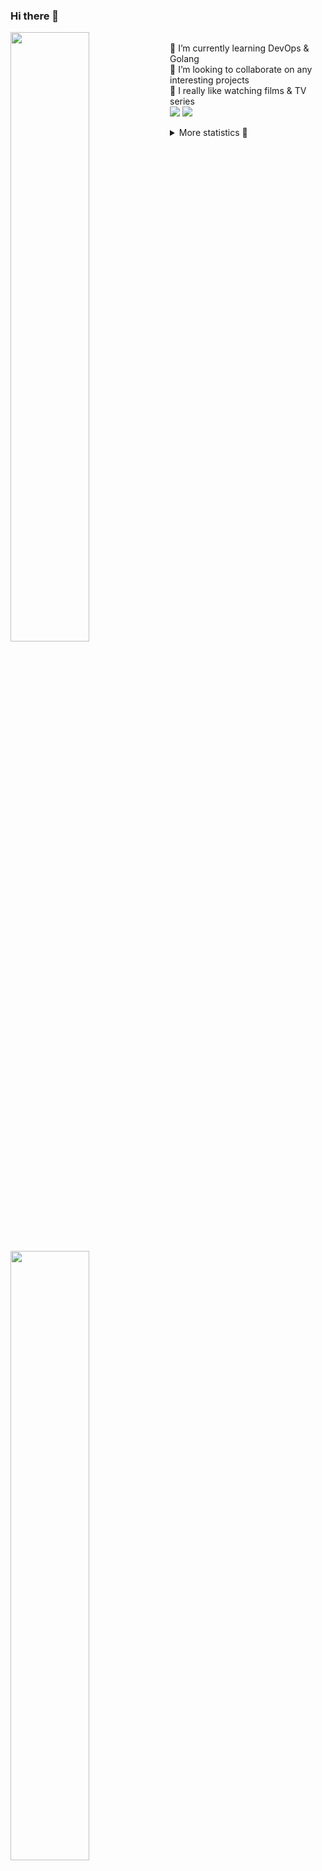 ### Hi there 👋


[<img align="left" width="50%" src="https://github-readme-stats.vercel.app/api?username=rufusnufus&hide=issues&show_icons=true&count_private=true&theme=transparent&title_color=FF6F40&text_color=FBF9F8&icon_color=F48242&hide_border=true&hide_title=true#gh-dark-mode-only">](https://metrics.lecoq.io/rufusnufus#gh-dark-mode-only)
[<img align="left" width="50%" src="https://github-readme-stats.vercel.app/api?username=rufusnufus&hide=issues&show_icons=true&count_private=true&theme=transparent&title_color=FF6533&text_color=4D4644&icon_color=FF8038&hide_border=true&hide_title=true#gh-light-mode-only">](https://metrics.lecoq.io/rufusnufus#gh-light-mode-only)

<p>
  <br>
  🌱 I’m currently learning DevOps & Golang</br>
  👯 I’m looking to collaborate on any interesting projects</br>
  🎥 I really like watching films & TV series</br>
  <a href="https://linkedin.com/in/rufusnufus"><img src="https://img.shields.io/badge/linkedin-0077B5.svg?style=for-the-badge&logo=linkedin&logoColor=white"/></a>
  <a href="https://t.me/nufusrufus"><img src="https://img.shields.io/badge/-telegram-black?style=for-the-badge&color=blue&logo=telegram"/></a>
</p>

<p text-align="left">
<details>
  <summary>More statistics 👀</summary><br/>

<!--START_SECTION:waka-->
![Code Time](http://img.shields.io/badge/Code%20Time-765%20hrs%202%20mins-blue)

![Profile Views](http://img.shields.io/badge/Profile%20Views-3-blue)

**I'm an Early 🐤** 

```text
🌞 Morning                8641 commits        █████░░░░░░░░░░░░░░░░░░░░   21.88 % 
🌆 Daytime                22486 commits       ██████████████░░░░░░░░░░░   56.95 % 
🌃 Evening                7477 commits        █████░░░░░░░░░░░░░░░░░░░░   18.94 % 
🌙 Night                  882 commits         █░░░░░░░░░░░░░░░░░░░░░░░░   02.23 % 
```
📅 **I'm Most Productive on Wednesday** 

```text
Monday                   7763 commits        █████░░░░░░░░░░░░░░░░░░░░   19.66 % 
Tuesday                  6491 commits        ████░░░░░░░░░░░░░░░░░░░░░   16.44 % 
Wednesday                9158 commits        ██████░░░░░░░░░░░░░░░░░░░   23.19 % 
Thursday                 7327 commits        █████░░░░░░░░░░░░░░░░░░░░   18.56 % 
Friday                   6805 commits        ████░░░░░░░░░░░░░░░░░░░░░   17.23 % 
Saturday                 1279 commits        █░░░░░░░░░░░░░░░░░░░░░░░░   03.24 % 
Sunday                   663 commits         ░░░░░░░░░░░░░░░░░░░░░░░░░   01.68 % 
```


📊 **This Week I Spent My Time On** 

```text
💬 Programming Languages: 
No Activity Tracked This Week

🔥 Editors: 
No Activity Tracked This Week
```

**I Mostly Code in Java** 

```text
Python                   21 repos            █████░░░░░░░░░░░░░░░░░░░░   18.42 % 
Go                       13 repos            ███░░░░░░░░░░░░░░░░░░░░░░   11.40 % 
Smarty                   8 repos             ██░░░░░░░░░░░░░░░░░░░░░░░   07.02 % 
Shell                    5 repos             █░░░░░░░░░░░░░░░░░░░░░░░░   04.39 % 
Kotlin                   3 repos             █░░░░░░░░░░░░░░░░░░░░░░░░   02.63 % 
```




 Last Updated on 26/04/2025 01:25:05 UTC
<!--END_SECTION:waka-->

</details>
</p>
